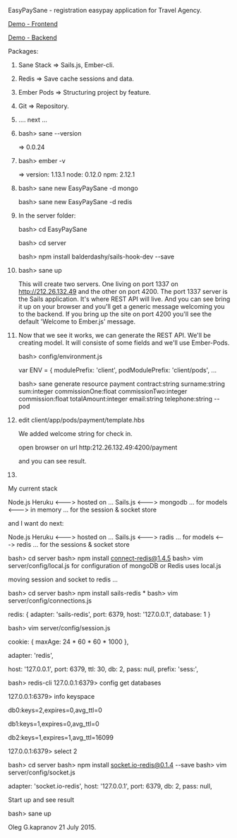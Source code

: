 EasyPaySane - registration easypay application for Travel Agency.

[Demo - Frontend](http://212.26.132.49:4200)

[Demo - Backend](http://212.26.132.49:1337/api/v1/payments)

Packages:

  1. Sane Stack => Sails.js, Ember-cli.
  2. Redis      => Save cache sessions and data.
  3. Ember Pods => Structuring project by feature.
  4. Git        => Repository.
  5. .... next ...

1. bash> sane --version

   => 0.0.24

2. bash> ember -v

   => version: 1.13.1 node: 0.12.0 npm: 2.12.1

3. bash> sane new EasyPaySane -d mongo

   bash> sane new EasyPaySane -d redis

4. In the server folder:

    bash> cd EasyPaySane

    bash> cd server

    bash> npm install balderdashy/sails-hook-dev --save

5. bash> sane up

   This will create two servers. One living on port 1337 on
   http://212.26.132.49 and the other on port 4200.
   The port 1337 server is the Sails application.
   It's where REST API will live. And you can see bring it up
   on your browser and you'll get a generic message welcoming
   you to the backend. If you bring up the site on port 4200
   you'll see the default 'Welcome to Ember.js' message.

6. Now that we see it works, we can generate the REST API.
   We'll be creating model. It will consiste of some fields
   and we'll use Ember-Pods.

    bash> config/environment.js

      var ENV = {
        modulePrefix: 'client',
        podModulePrefix: 'client/pods',
        ...

    bash> sane generate resource payment
            contract:string
            surname:string
            sum:integer
            commissionOne:float
            commissionTwo:integer
            commission:float
            totalAmount:integer
            email:string
            telephone:string --pod

7. edit client/app/pods/payment/template.hbs

   We added welcome string for check in.

   open browser on url http:212.26.132.49:4200/payment

   and you can see result.

8.

  My current stack

  Node.js
  Heruku   <---> hosted on ...
  Sails.js <---> mongodb ... for models
           <---> in memory ... for the session & socket store

  and I want do next:

  Node.js
  Heruku    <---> hosted on ...
  Sails.js  <---> radis ... for models
            <---> redis ... for the sessions & socket store

  bash> cd server
  bash> npm install connect-redis@1.4.5
  bash> vim server/config/local.js
  for configuration of mongoDB or Redis uses local.js

  moving session and socket to redis ...

  bash> cd server
  bash> npm install sails-redis                                             *
  bash> vim server/config/connections.js

  redis: {
    adapter: 'sails-redis',
    port: 6379,
    host: '127.0.0.1',
    database: 1
  }


  bash> vim server/config/session.js

  cookie: {
    maxAge: 24 * 60 * 60 * 1000
  },

  adapter: 'redis',

  host: '127.0.0.1',
  port: 6379,
  ttl: 30,
  db: 2,
  pass: null,
  prefix: 'sess:',


  bash> redis-cli
  127.0.0.1:6379> config get databases

  127.0.0.1:6379> info keyspace

  db0:keys=2,expires=0,avg_ttl=0

  db1:keys=1,expires=0,avg_ttl=0

  db2:keys=1,expires=1,avg_ttl=16099

  127.0.0.1:6379> select 2

  bash> cd server
  bash> npm install socket.io-redis@0.1.4 --save
  bash> vim server/config/socket.js

  adapter: 'socket.io-redis',
  host: '127.0.0.1',
  port: 6379,
  db: 2,
  pass: null,

  Start up and see result

  bash> sane up

Oleg G.kapranov 21 July 2015.
